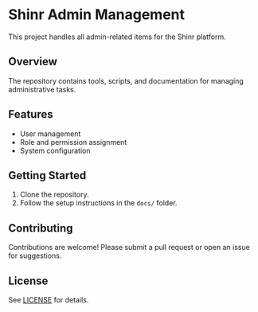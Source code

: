 # Shinr Admin Management

This project handles all admin-related items for the Shinr platform.

## Overview

The repository contains tools, scripts, and documentation for managing administrative tasks.

## Features

- User management
- Role and permission assignment
- System configuration

## Getting Started

1. Clone the repository.
2. Follow the setup instructions in the `docs/` folder.

## Contributing

Contributions are welcome! Please submit a pull request or open an issue for suggestions.

## License

See [LICENSE](./LICENSE) for details.
